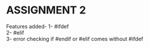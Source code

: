 # ASSIGNMENT 2
Features added-
1- #ifdef  <br />
2- #elif  <br />
3- error checking if #endif or #elif comes without #ifdef 
